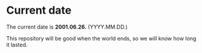 # Current date

The current date is **2001.06.26.** (YYYY.MM.DD.)

This repository will be good when the world ends, so we will know how long it lasted.